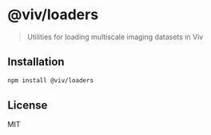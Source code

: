 # @viv/loaders

> Utilities for loading multiscale imaging datasets in Viv

## Installation

```sh
npm install @viv/loaders
```

## License

MIT

